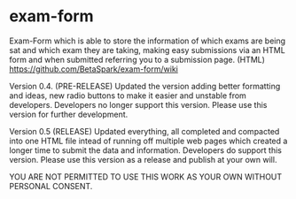 exam-form
=========

Exam-Form which is able to store the information of which exams are being sat and which exam they are taking, making easy submissions via an HTML form and when submitted referring you to a submission page. (HTML)
https://github.com/BetaSpark/exam-form/wiki



Version 0.4. (PRE-RELEASE)
Updated the version adding better formatting and ideas, new radio buttons to make it easier and unstable from developers. Developers no longer support this version. Please use this version for further development.

Version 0.5 (RELEASE)
Updated everything, all completed and compacted into one HTML file intead of running off multiple web pages which created a longer time to submit the data and information. Developers do support this version. Please use this version as a release and publish at your own will.

YOU ARE NOT PERMITTED TO USE THIS WORK AS YOUR OWN WITHOUT PERSONAL CONSENT.



